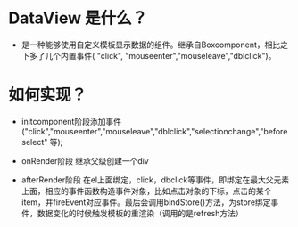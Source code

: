 # DataView 是什么？

- 是一种能够使用自定义模板显示数据的组件。继承自Boxcomponent，相比之下多了几个内置事件( "click", "mouseenter","mouseleave","dblclick")。 

# 如何实现？

- initcomponent阶段添加事件("click","mouseenter","mouseleave","dblclick","selectionchange","beforeselect" 等);

- onRender阶段 继承父级创建一个div

- afterRender阶段 在el上面绑定，click，dbclick等事件，即绑定在最大父元素上面，相应的事件函数构造事件对象，比如点击对象的下标，点击的某个item，并fireEvent对应事件。最后会调用bindStore()方法，为store绑定事件，数据变化的时候触发模板的重渲染（调用的是refresh方法）
